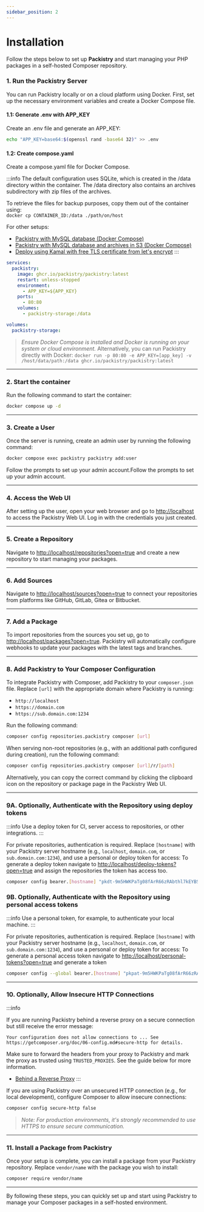 ```yaml
---
sidebar_position: 2
---
```

# Installation

Follow the steps below to set up **Packistry** and start managing your PHP packages in a self-hosted Composer repository.

### 1. Run the Packistry Server

You can run Packistry locally or on a cloud platform using Docker. First, set up the necessary environment variables and create a Docker Compose file.

#### 1.1: Generate .env with APP_KEY

Create an .env file and generate an APP_KEY:

```bash
echo "APP_KEY=base64:$(openssl rand -base64 32)" >> .env
```

#### 1.2: Create compose.yaml

Create a compose.yaml file for Docker Compose.

:::info
The default configuration uses SQLite, which is created in the /data directory within the container. The /data directory also contains an archives subdirectory with zip files of the archives.

To retrieve the files for backup purposes, copy them out of the container using:  
`docker cp CONTAINER_ID:/data ./path/on/host`

For other setups:
- [Packistry with MySQL database (Docker Compose)](guides/mysql.md)
- [Packistry with MySQL database and archives in S3 (Docker Compose)](guides/store-archives-s3.md)
- [Deploy using Kamal with free TLS certificate from let's encrypt](guides/kamal.md)
:::

```yaml title="compose.yaml"
services:
  packistry:
    image: ghcr.io/packistry/packistry:latest
    restart: unless-stopped
    environment:
      - APP_KEY=${APP_KEY}
    ports:
      - 80:80
    volumes:
      - packistry-storage:/data

volumes:
  packistry-storage:
```

> _Ensure Docker Compose is installed and Docker is running on your system or cloud environment._
> Alternatively, you can run Packistry directly with Docker: `docker run -p 80:80 -e APP_KEY=[app_key] -v /host/data/path:/data ghcr.io/packistry/packistry:latest`
---

### 2. Start the container

Run the following command to start the container:

```bash
docker compose up -d
```
---

### 3. Create a User

Once the server is running, create an admin user by running the following command:

```bash
docker compose exec packistry packistry add:user
```

Follow the prompts to set up your admin account.Follow the prompts to set up your admin account.

---

### 4. Access the Web UI

After setting up the user, open your web browser and go to [http://localhost](https://localhost) to access the Packistry Web UI. Log in with the credentials you just created.

---

### 5. Create a Repository

Navigate to [http://localhost/repositories?open=true](http://localhost/repositories?open=true) and create a new repository to start managing your packages.

---

### 6. Add Sources

Navigate to [http://localhost/sources?open=true](http://localhost/sources?open=true) to connect your repositories from platforms like GitHub, GitLab, Gitea or Bitbucket.

---

### 7. Add a Package

To import repositories from the sources you set up, go to [http://localhost/packages?open=true](http://localhost/packages?open=true). Packistry will automatically configure webhooks to update your packages with the latest tags and branches.

---

### 8. Add Packistry to Your Composer Configuration

To integrate Packistry with Composer, add Packistry to your `composer.json` file. Replace `[url]` with the appropriate domain where Packistry is running:

- `http://localhost`
- `https://domain.com`
- `https://sub.domain.com:1234`

Run the following command:

```bash
composer config repositories.packistry composer [url]
```

When serving non-root repositories (e.g., with an additional path configured during creation), run the following command:

```bash
composer config repositories.packistry composer [url]/r/[path]
```

Alternatively, you can copy the correct command by clicking the clipboard icon on the repository or package page in the Packistry Web UI.

---

### 9A. Optionally, Authenticate with the Repository using deploy tokens

:::info
Use a deploy token for CI, server access to repositories, or other integrations.
:::

For private repositories, authentication is required. Replace `[hostname]` with your Packistry server hostname (e.g., `localhost`, `domain.com`, or `sub.domain.com:1234`), and use a personal or deploy token for access:
To generate a deploy token navigate to [http://localhost/deploy-tokens?open=true](http://localhost/deploy-tokens?open=true) and assign the repositories the token has access too.

```bash
composer config bearer.[hostname] "pkdt-9m5HWKPaTg08fArR66zRAbthl7kEYBSIoxByltwibeb01ebf"
```

### 9B. Optionally, Authenticate with the Repository using personal access tokens
:::info
Use a personal token, for example, to authenticate your local machine.
:::

For private repositories, authentication is required. Replace `[hostname]` with your Packistry server hostname (e.g., `localhost`, `domain.com`, or `sub.domain.com:1234`), and use a personal or deploy token for access:
To generate a personal access token navigate to [http://localhost/personal-tokens?open=true](http://localhost/personal-tokens?open=true) and generate a token

```bash
composer config --global bearer.[hostname] "pkpat-9m5HWKPaTg08fArR66zRAbthl7kEYBSIoxByltwibeb01ebf"
```

---

### 10. Optionally, Allow Insecure HTTP Connections

:::info

If you are running Packistry behind a reverse proxy on a secure connection but still receive the error message: 

`Your configuration does not allow connections to ... See https://getcomposer.org/doc/06-config.md#secure-http for details.`  

Make sure to forward the headers from your proxy to Packistry and mark the proxy as trusted using `TRUSTED_PROXIES`. See the guide below for more information.

- [Behind a Reverse Proxy](guides/behind-a-reverse-proxy.md)
:::

If you are using Packistry over an unsecured HTTP connection (e.g., for local development), configure Composer to allow insecure connections:

```bash
composer config secure-http false
```

> _Note: For production environments, it's strongly recommended to use HTTPS to ensure secure communication._

---

### 11. Install a Package from Packistry

Once your setup is complete, you can install a package from your Packistry repository. Replace `vendor/name` with the package you wish to install:

```bash
composer require vendor/name
```

---

By following these steps, you can quickly set up and start using Packistry to manage your Composer packages in a self-hosted environment.
